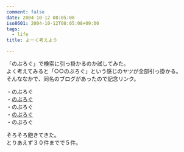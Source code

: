```yaml
---
comment: false
date: 2004-10-12 08:05:08
iso8601: 2004-10-12T08:05:08+09:00
tags:
  - life
title: よーく考えよう

---
```


<div class="entry-body">
  <p>「のぶろぐ」で検索に引っ掛かるのか試してみた。<br />
    よく考えてみると「○○のぶろぐ」という感じのヤツが全部引っ掛かる。<br />
    そんななかで、同名のブログがあったので記念リンク。</p>

  <p>・のぶろぐ<br />
    ・<a href="http://blog.livedoor.jp/takami_ya/">のぶろぐ</a><br />
    ・のぶろぐ<br />
    ・<a href="http://blog.livedoor.jp/nvk01582/">のぶろぐ</a><br />
    ・のぶろぐ</p>

  <p>そろそろ飽きてきた。<br />
    とりあえず３０件までで５件。</p>
</div>
